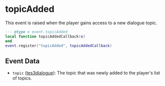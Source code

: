 # topicAdded

This event is raised when the player gains access to a new dialogue topic.

```lua
--- @type e event.topicAdded
local function topicAddedCallback(e)
end
event.register("topicAdded", topicAddedCallback)
```

## Event Data

* `topic` ([tes3dialogue](../../types/tes3dialogue)): The topic that was newly added to the player's list of topics.

